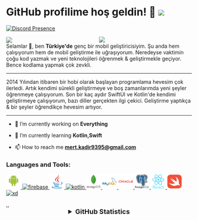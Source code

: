 <h1>GitHub profilime hoş geldin! 👀 <img src="https://media.giphy.com/media/Q7LHmoFwVP6Yc1swZs/giphy.gif" height="30px"></h1>


[![Discord Presence](https://lanyard.cnrad.dev/api/440239378158059532)](https://discord.com/users/440239378158059532)

<img width="50%" align="right" src="https://github-readme-stats.vercel.app/api?username=itsmertkadir&count_private=true&show_icons=true&theme=tokyonight&hide_border=true&include_all_commits=true">
<img width="50%" height="1px" align="right" src="https://i.imgur.com/DkKayja.png">
<img width="50%" align="right" src="https://github-readme-stats.vercel.app/api/top-langs/?username=itsmertkadir&theme=tokyonight&hide_border=true&layout=compact">




Selamlar 👋, ben **Türkiye'de** genç bir mobil geliştiricisiyim. Şu anda hem çalışıyorum hem de mobil geliştirme ile uğraşıyorum. Neredeyse vaktimin çoğu kod yazmak ve yeni teknolojileri öğrenmek & geliştirmekle geçiyor. Bence kodlama yapmak çok zevkli.

---

2014 Yılından itibaren bir hobi olarak başlayan programlama hevesim çok ilerledi. Artık kendimi sürekli geliştirmeye ve boş zamanlarımda yeni şeyler öğrenmeye çalışıyorum. Son bir kaç aydır SwiftUI ve Kotlin'de kendimi geliştirmeye çalışıyorum, bazı diller gerçekten ilgi çekici. Geliştirme yaptıkça & bir şeyler öğrendikçe hevesim artıyor.

---


- 🔭 I’m currently working on **Everything**

- 🌱 I’m currently learning **Kotlin,Swift**

- 📫 How to reach me **mert.kadir9395@gmail.com**


<h3 align="left">Languages and Tools:</h3>
<p align="left"> <a href="https://developer.android.com" target="_blank" rel="noreferrer"> <img src="https://raw.githubusercontent.com/devicons/devicon/master/icons/android/android-original-wordmark.svg" alt="android" width="40" height="40"/> </a> <a href="https://firebase.google.com/" target="_blank" rel="noreferrer"> <img src="https://www.vectorlogo.zone/logos/firebase/firebase-icon.svg" alt="firebase" width="40" height="40"/> </a> <a href="https://www.java.com" target="_blank" rel="noreferrer"> <img src="https://raw.githubusercontent.com/devicons/devicon/master/icons/java/java-original.svg" alt="java" width="40" height="40"/> </a> <a href="https://kotlinlang.org" target="_blank" rel="noreferrer"> <img src="https://www.vectorlogo.zone/logos/kotlinlang/kotlinlang-icon.svg" alt="kotlin" width="40" height="40"/> </a> <a href="https://www.mongodb.com/" target="_blank" rel="noreferrer"> <img src="https://raw.githubusercontent.com/devicons/devicon/master/icons/mongodb/mongodb-original-wordmark.svg" alt="mongodb" width="40" height="40"/> </a> <a href="https://www.mysql.com/" target="_blank" rel="noreferrer"> <img src="https://raw.githubusercontent.com/devicons/devicon/master/icons/mysql/mysql-original-wordmark.svg" alt="mysql" width="40" height="40"/> </a> <a href="https://www.oracle.com/" target="_blank" rel="noreferrer"> <img src="https://raw.githubusercontent.com/devicons/devicon/master/icons/oracle/oracle-original.svg" alt="oracle" width="40" height="40"/> </a> <a href="https://www.postgresql.org" target="_blank" rel="noreferrer"> <img src="https://raw.githubusercontent.com/devicons/devicon/master/icons/postgresql/postgresql-original-wordmark.svg" alt="postgresql" width="40" height="40"/> </a> <a href="https://reactjs.org/" target="_blank" rel="noreferrer"> <img src="https://raw.githubusercontent.com/devicons/devicon/master/icons/react/react-original-wordmark.svg" alt="react" width="40" height="40"/> </a> <a href="https://developer.apple.com/swift/" target="_blank" rel="noreferrer"> <img src="https://raw.githubusercontent.com/devicons/devicon/master/icons/swift/swift-original.svg" alt="swift" width="40" height="40"/> </a> <a href="https://www.adobe.com/products/xd.html" target="_blank" rel="noreferrer"> <img src="https://cdn.worldvectorlogo.com/logos/adobe-xd.svg" alt="xd" width="40" height="40"/> </a> </p>,,

<details align="center">
  <summary style="font-weight: bold; font-size: 18px">GitHub Statistics</summary>
  <img src="https://github-readme-streak-stats.herokuapp.com/?user=flundar&theme=monokai&hide_border=true">
</details>


